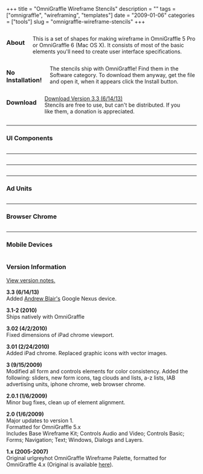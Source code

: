 +++
title = "OmniGraffle Wireframe Stencils"
description = ""
tags = ["omnigraffle", "wireframing", "templates"]
date = "2009-01-06"
categories = ["tools"]
slug = "omnigraffle-wireframe-stencils"
+++


<div class="row">
  <div class="columns small-12 medium-4">
  <h3>About</h3>
  <p>This is a set of shapes for making wireframe in OmniGraffle 5 Pro or OmniGraffle 6 (Mac OS X). It consists of most of the basic elements you'll need to create user interface specifications. </p>
  </div>
  <div class="columns small-12 medium-4">
  <h3>No Installation!</h3>
  <p>The stencils ship with OmniGraffle! Find them in the Software category. To download them anyway, get the file and open it, when it appears click the Install button.</p>
  </div>
  <div class="columns small-12 medium-4">
  <h3>Download</h3>
  <p><a href="http://media.konigi.com/tools/og-wireframe-stencil/Konigi_Wireframe_Stencils_v3-3.gstencil.zip">Download Version 3.3 (6/14/13)</a><br />
  <span class="t10">Stencils are free to use, but can't be distributed. If you like them, a donation is appreciated.</span></p>
  <form action="https://www.paypal.com/cgi-bin/webscr" method="post" class="mar0 pad0">
  <input type="image" src="https://www.paypal.com/en_US/i/btn/btn_donate_SM.gif" border="0" name="submit" alt=""  class="mar0 pad0 paypal" style="background-color: #fff;" /><br />
  <input type="hidden" name="cmd" value="_s-xclick" class="mar0 pad0" /><br />
  <input type="hidden" name="hosted_button_id" value="2318535" class="mar0 pad0" /><br />
  <img alt="" border="0" src="https://www.paypal.com/en_US/i/scr/pixel.gif" width="1" height="1" class="mar0 pad0" /><br />
  </form>
  </div>
</div>

<hr>

<h3 class="tcenter">UI Components</h3>
<div class="row">
  <div class="columns small-12 medium-4">
  <a href="http://media.konigi.com/tools/og-wireframe-stencil/png-v3/01-Base-Wireframe-Kit.png" class="group" rel="group"><img class="img-responsive" src="http://media.konigi.com/tools/og-wireframe-stencil/png-v3/01-Base-Wireframe-Kit-thumb.png" alt="" /></a>
  </div>
  <div class="columns small-12 medium-4">
  <a href="http://media.konigi.com/tools/og-wireframe-stencil/png-v3/02-Controls.png" class="group" rel="group"><img class="img-responsive" src="http://media.konigi.com/tools/og-wireframe-stencil/png-v3/02-Controls-thumb.png" alt="" /></a>
  </div>
  <div class="columns small-12 medium-4">
  <a href="http://media.konigi.com/tools/og-wireframe-stencil/png-v3/03-Forms.png" class="group" rel="group"><img class="img-responsive" src="http://media.konigi.com/tools/og-wireframe-stencil/png-v3/03-Forms-thumb.png" alt="" /></a>
  </div>
</div>
<hr>
<div class="row">
  <div class="columns small-12 medium-4">
  <a href="http://media.konigi.com/tools/og-wireframe-stencil/png-v3/04-Navigation.png" class="group" rel="group"><img class="img-responsive" src="http://media.konigi.com/tools/og-wireframe-stencil/png-v3/04-Navigation-thumb.png" alt="" /></a>
  </div>
  <div class="columns small-12 medium-4">
  <a href="http://media.konigi.com/tools/og-wireframe-stencil/png-v3/05-Audio-Video.png" class="group" rel="group"><img class="img-responsive" src="http://media.konigi.com/tools/og-wireframe-stencil/png-v3/05-Audio-Video-thumb.png" alt="" /></a>
  </div>
  <div class="columns small-12 medium-4">
  <a href="http://media.konigi.com/tools/og-wireframe-stencil/png-v3/07-Windows-Dialogs-and-Layers.png" class="group" rel="group"><img class="img-responsive" src="http://media.konigi.com/tools/og-wireframe-stencil/png-v3/07-Windows-Dialogs-and-Layers-thumb.png" alt="" /></a>
  </div>
</div>
<hr>
<div class="row">
  <div class="columns small-12 medium-4">
  <a href="http://media.konigi.com/tools/og-wireframe-stencil/png-v3/09-Social-Features.png" class="group" rel="group"><img class="img-responsive" src="http://media.konigi.com/tools/og-wireframe-stencil/png-v3/09-Social-Features-thumb.png" alt="" /></a>
  </div>
  <div class="columns small-12 medium-4">
  <a href="http://media.konigi.com/tools/og-wireframe-stencil/png-v3/06-Text.png" class="group" rel="group"><img class="img-responsive" src="http://media.konigi.com/tools/og-wireframe-stencil/png-v3/06-Text-thumb.png" alt="" /></a>
  </div>
  <div class="columns small-12 medium-4"></div>
</div>
<hr>
<h3 class="tcenter">Ad Units</h3>
<div class="row">
  <div class="columns small-12 medium-4">
  <a href="http://media.konigi.com/tools/og-wireframe-stencil/png-v3/08-Banners-Buttons.png" class="group" rel="group"><img class="img-responsive" src="http://media.konigi.com/tools/og-wireframe-stencil/png-v3/08-Banners-Buttons-thumb.png" alt="" /></a>
  </div>
  <div class="columns small-12 medium-4">
  <a href="http://media.konigi.com/tools/og-wireframe-stencil/png-v3/08-Rectangles.png" class="group" rel="group"><img class="img-responsive" src="http://media.konigi.com/tools/og-wireframe-stencil/png-v3/08-Rectangles-thumb.png" alt="" /></a>
  </div>
  <div class="columns small-12 medium-4">
  <a href="http://media.konigi.com/tools/og-wireframe-stencil/png-v3/08-Skyscrapers.png" class="group" rel="group"><img class="img-responsive" src="http://media.konigi.com/tools/og-wireframe-stencil/png-v3/08-Skyscrapers-thumb.png" alt="" /></a>
  </div>
</div>
<hr>
<h3 class="tcenter">Browser Chrome</h3>
<div class="row">
  <div class="columns small-12 medium-4">
  <a href="http://media.konigi.com/tools/og-wireframe-stencil/png-v3/Web-Browser.png" class="group" rel="group"><img class="img-responsive" src="http://media.konigi.com/tools/og-wireframe-stencil/png-v3/Web-Browser-thumb.png" alt="" /></a>
  </div>
  <div class="columns small-12 medium-4">
  </div>
  <div class="columns small-12 medium-4">
  </div>
</div>
<hr>
<h3 class="tcenter">Mobile Devices</h3>
<div class="row">
  <div class="columns small-12 medium-4">
  <a href="http://media.konigi.com/tools/og-wireframe-stencil/png-v3/10-iPad.png" class="group" rel="group"><img class="img-responsive" src="http://media.konigi.com/tools/og-wireframe-stencil/png-v3/10-iPad-thumb.png" alt="" /></a>
  </div>
  <div class="columns small-12 medium-4">
  <a href="http://media.konigi.com/tools/og-wireframe-stencil/png-v3/10-iPhone.png" class="group" rel="group"><img class="img-responsive" src="http://media.konigi.com/tools/og-wireframe-stencil/png-v3/10-iPhone-thumb.png" alt="" /></a>
  </div>
  <div class="columns small-12 medium-4">
  <a href="http://media.konigi.com/tools/og-wireframe-stencil/png-v3/Nexus.png" class="group" rel="group"><img class="img-responsive" src="http://media.konigi.com/tools/og-wireframe-stencil/png-v3/Nexus-thumb.png" alt="" /></a>
  </div>
</div>

<div class="version">
<h3>Version Information</h3>
<p><a href="javascript:void(0);" class="toggle">View version notes.</a></p>
<div class="toggle-content hide">
<p>
<strong>3.3 (6/14/13)</strong><br />
Added <a href="http://abcd.ca/">Andrew Blair's</a> Google Nexus device.
</p>
<p>
<strong>3.1-2 (2010)</strong><br />
Ships natively with OmniGraffle
</p>
<p>
<strong>3.02 (4/2/2010)</strong><br />
Fixed dimensions of iPad chrome viewport.
</p>
<p>
<strong>3.01 (2/24/2010)</strong><br />
Added iPad chrome. Replaced graphic icons with vector images.
</p>
<p>
<strong>3 (9/15/2009)</strong><br />
Modified all form and controls elements for color consistency. Added the following: sliders, new form icons, tag clouds and lists, a-z lists, IAB advertising units, iphone chrome, web browser chrome.
</p>
<p>
<strong>2.0.1 (1/6/2009)</strong><br />
Minor bug fixes, clean up of element alignment.
</p>
<p>
<strong>2.0 (1/6/2009)</strong><br />
Major updates to version 1.<br />
Formatted for OmniGraffle 5.x<br />
Includes Base Wireframe Kit; Controls Audio and Video; Controls Basic; Forms; Navigation; Text; Windows, Dialogs and Layers.
</p>
<p>
<strong>1.x (2005-2007)</strong><br />
Original urlgreyhot OmniGraffle Wireframe Palette, formatted for OmniGraffle 4.x (Original is available <a href="http://urlgreyhot.com/personal/resources/omnigraffle_wireframe_palette">here</a>).
</p>
</div>
</div>
